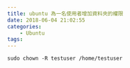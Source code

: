 ```yaml
---
title: ubuntu 為一名使用者增加資料夾的權限
date: 2018-06-04 21:02:55
categories:
    - Ubuntu
tags:
---
```


```
sudo chown -R testuser /home/testuser
```

